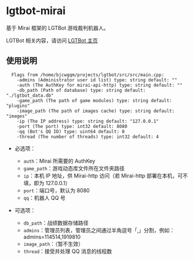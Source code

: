 # lgtbot-mirai

基于 Mirai 框架的 LGTBot 游戏裁判机器人。

LGTBot 相关内容，请访问 [LGTBot 主页](http://github/slontia/lgtbot)

## 使用说明

```
  Flags from /home/bjcwgqm/projects/lgtbot/src/src/main.cpp:
    -admins (Administrator user id list) type: string default: ""
    -auth (The AuthKey for mirai-api-http) type: string default: ""
    -db_path (Path of database) type: string default: "./lgtbot_data.db"
    -game_path (The path of game modules) type: string default: "plugins"
    -image_path (The path of images cache) type: string default: "images"
    -ip (The IP address) type: string default: "127.0.0.1"
    -port (The port) type: int32 default: 8080
    -qq (Bot's QQ ID) type: uint64 default: 0
    -thread (The number of threads) type: int32 default: 4
```

- 必选项：
    - `auth`：Mirai 所需要的 AuthKey
    - `game_path`：游戏动态库文件所在文件夹路径
    - `ip`：本机 IP 地址，供 Mirai-http 访问（若 Mirai-http 部署在本机，可不填，即为 127.0.0.1）
    - `port`：端口号，默认为 8080
    - `qq`：机器人 QQ 号

- 可选项：
    - `db_path`：战绩数据存储路径
    - `admins`：管理员列表，管理员之间通过半角逗号「,」分割，例如：admins=114514,1919810
    - `image_path`：（暂不生效）
    - `thread`：接受并处理 QQ 消息的线程数

